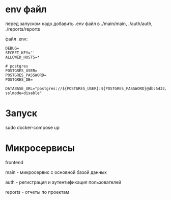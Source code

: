 # env файл

перед запуском надо добавить .env файл в ./main/main, ./auth/auth, ./reports/reports

файл .env:
```
DEBUG=
SECRET_KEY=''
ALLOWED_HOSTS=*

# postgres
POSTGRES_USER=
POSTGRES_PASSWORD=
POSTGRES_DB=

DATABASE_URL="postgres://${POSTGRES_USER}:${POSTGRES_PASSWORD}@db:5432/${POSTGRES_DB}?sslmode=disable"
```

# Запуск

sudo docker-compose up

# Микросервисы

frontend 

main - микросервис с основной базой данных

auth - регистрация и аутентификация пользователей

reports - отчеты по проектам


